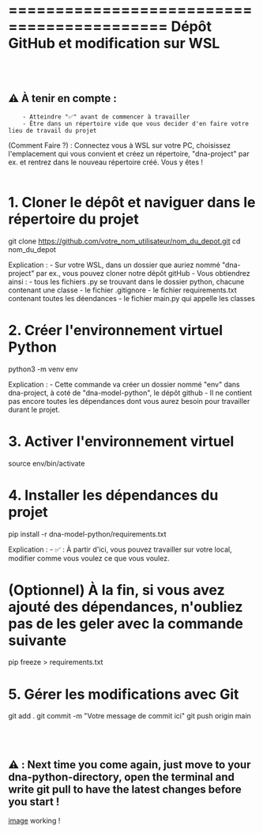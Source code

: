  ===========================================
    Dépôt GitHub et modification sur WSL
============================================= 
<br><br>
## ⚠️ À tenir en compte :
        - Atteindre "✅" avant de commencer à travailler
        - Être dans un répertoire vide que vous decider d'en faire votre lieu de travail du projet
(Comment Faire ?) : Connectez vous à WSL sur votre PC, choisissez l'emplacement qui vous convient et créez un répertoire, "dna-project" par ex. et rentrez dans le nouveau répertoire créé. Vous y êtes !
<br><br>
# 1. Cloner le dépôt et naviguer dans le répertoire du projet
git clone https://github.com/votre_nom_utilisateur/nom_du_depot.git
cd nom_du_depot

Explication :
    - Sur votre WSL, dans un dossier que auriez nommé "dna-project" par ex., vous pouvez cloner notre dépôt gitHub
    - Vous obtiendrez ainsi : 
        - tous les fichiers .py se trouvant dans le dossier python, chacune contenant une classe
        - le fichier .gitignore
        - le fichier requirements.txt contenant toutes les déendances
        - le fichier main.py qui appelle les classes
<br>
# 2. Créer l'environnement virtuel Python
python3 -m venv env

Explication :
    - Cette commande va créer un dossier nommé "env" dans dna-project, à coté de "dna-model-python", le dépôt github
    - Il ne contient pas encore toutes les dépendances dont vous aurez besoin pour travailler durant le projet.
<br>
# 3. Activer l'environnement virtuel
source env/bin/activate
<br>
# 4. Installer les dépendances du projet
pip install -r dna-model-python/requirements.txt

Explication :
    - ✅ : À partir d'ici, vous pouvez travailler sur votre local, modifier comme vous voulez ce que vous voulez.

# (Optionnel) À la fin, si vous avez ajouté des dépendances, n'oubliez pas de les geler avec la commande suivante
pip freeze > requirements.txt
<br>
# 5. Gérer les modifications avec Git
git add .
git commit -m "Votre message de commit ici"
git push origin main

<br><br>
## ⚠️ : Next time you come again, just move to your dna-python-directory, open the terminal and write git pull to have the latest changes before you start !
[image](https://github.com/user-attachments/assets/efd3562d-fe76-40f0-8ea9-89cd4b9464fc)
working !
